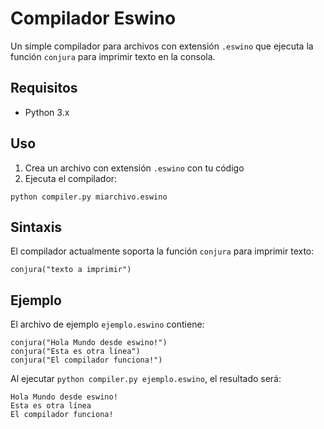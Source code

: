 # Compilador Eswino

Un simple compilador para archivos con extensión `.eswino` que ejecuta la función `conjura` para imprimir texto en la consola.

## Requisitos

- Python 3.x

## Uso

1. Crea un archivo con extensión `.eswino` con tu código
2. Ejecuta el compilador:

```
python compiler.py miarchivo.eswino
```

## Sintaxis

El compilador actualmente soporta la función `conjura` para imprimir texto:

```
conjura("texto a imprimir")
```

## Ejemplo

El archivo de ejemplo `ejemplo.eswino` contiene:

```
conjura("Hola Mundo desde eswino!")
conjura("Esta es otra línea")
conjura("El compilador funciona!")
```

Al ejecutar `python compiler.py ejemplo.eswino`, el resultado será:

```
Hola Mundo desde eswino!
Esta es otra línea
El compilador funciona!
``` 